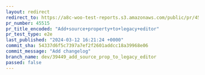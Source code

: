 ```yaml
---
layout: redirect
redirect_to: https://a8c-woo-test-reports.s3.amazonaws.com/public/pr/45515/e2e/index.html
pr_number: 45515
pr_title_encoded: "Add+source+property+to+legacy+editor"
pr_test_type: e2e
last_published: "2024-03-12 16:21:24 +0000"
commit_sha: 54337d6f5c7397a7ef2f2601addcc18a39968e06
commit_message: "Add changelog"
branch_name: dev/39449_add_source_prop_to_legacy_editor
passed: false
---
```

